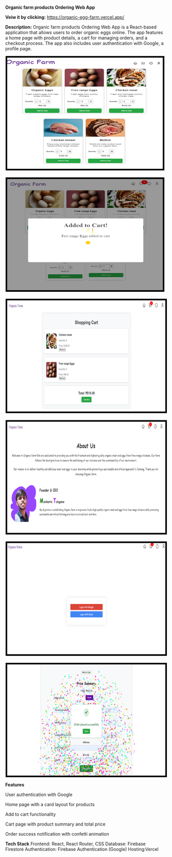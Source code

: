 **Organic farm products Ordering Web App**

 **Veiw it by clicking:** https://organic-egg-farm.vercel.app/
 
**Description:**
Organic farm products Ordering Web App is a React-based application that allows users to order organic eggs online. The app features a home page with product details, a cart for managing orders, and a checkout process. The app also includes user authentication with Google, a profile page.

<div style="display: flex; flex-direction: row; flex-wrap: wrap; justify-content: space-around; gap: 20px;">
  <img src="./assets/Home.png" alt="Screenshot 1" width="500" height="350" style="border: 5px solid black; margin: 1px;" />
  <img src="./assets/Home1.png" alt="Screenshot 2" width="500" height="350" style="border: 5px solid black; margin: 1px;" />
  <img src="./assets/Cart.png" alt="Screenshot 3" width="500" height="350" style="border: 5px solid black; margin: 1px;" />
  <img src="./assets/Aboutus.png" alt="Screenshot 4" width="500" height="350" style="border: 5px solid black; margin: 1px;" />
  <img src="./assets/login.png" alt="Screenshot 5" width="500" height="350"  style="border: 5px solid black; margin: 1px;" />
  <img src="./assets/order.png" alt="Screenshot 6" width="500" height="350" style="border: 5px solid black; margin: 1px;" />
</div>

**Features**

User authentication with Google

Home page with a card layout for products

Add to cart functionality

Cart page with product summary and total price

Order success notification with confetti animation

**Tech Stack**
Frontend: React, React Router, CSS
Database: Firebase Firestore
Authentication: Firebase Authentication (Google)
Hosting:Vercel
